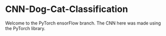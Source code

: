 # CNN-Dog-Cat-Classification

Welcome to the PyTorch ensorFlow branch. The CNN here was made using the PyTorch library.
